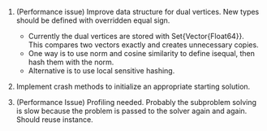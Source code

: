 1. (Performance issue) Improve data structure for dual vertices. New types should be defined with
overridden equal sign.
    - Currently the dual vertices are stored with Set{Vector{Float64}}. This
    compares two vectors exactly and creates unnecessary copies.
    - One way is to use norm and cosine similarity to define isequal, then
    hash them with the norm.
    - Alternative is to use local sensitive hashing.

2. Implement crash methods to initialize an appropriate starting solution.

3. (Performance Issue) Profiling needed. Probably the subproblem solving is slow because
the problem is passed to the solver again and again. Should reuse instance.